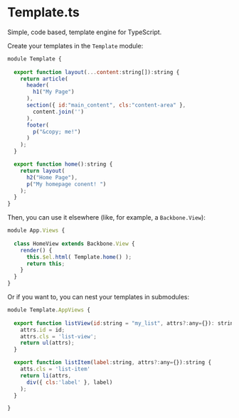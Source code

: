 Template.ts
===========

Simple, code based, template engine for TypeScript.

Create your templates in the `Template` module:

```javascript
module Template {
  
  export function layout(...content:string[]):string {
    return article(
      header(
        h1("My Page")
      ),
      section({ id:"main_content", cls:"content-area" },
        content.join('')
      ),
      footer(
        p("&copy; me!")
      )
    );
  }

  export function home():string {
    return layout(
      h2("Home Page"),
      p("My homepage conent! ")
    );
  }
}
```

Then, you can use it elsewhere (like, for example, a `Backbone.View`):

```javascript
module App.Views {
  
  class HomeView extends Backbone.View {
    render() {
      this.$el.html( Template.home() );
      return this;
    }
  }
}
```

Or if you want to, you can nest your templates in submodules:

```javascript
module Template.AppViews {
  
  export function listView(id:string = "my_list", attrs?:any={}): string {
    attrs.id = id;
    attrs.cls = 'list-view';
    return ul(attrs);
  }

  export function listItem(label:string, attrs?:any={}):string {
    atts.cls = 'list-item'
    return li(attrs,
      div({ cls:'label' }, label)
    );
  }

}
```